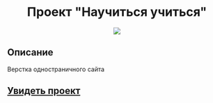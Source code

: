 <h1 align="center">Проект "Научиться учиться"</h1>
<p align="center">
  <img src="https://img.shields.io/badge/made%20by-opv1-blue.svg">
</p>

## Описание

Верстка одностраничного сайта

## [Увидеть проект](https://opv1.github.io/yp-course-1/)
